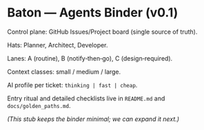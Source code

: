 # Baton — Agents Binder (v0.1)

Control plane: GitHub Issues/Project board (single source of truth).

Hats: Planner, Architect, Developer.

Lanes: A (routine), B (notify‑then‑go), C (design‑required).

Context classes: small / medium / large.

AI profile per ticket: `thinking | fast | cheap`.

Entry ritual and detailed checklists live in `README.md` and `docs/golden_paths.md`.

_(This stub keeps the binder minimal; we can expand it next.)_
